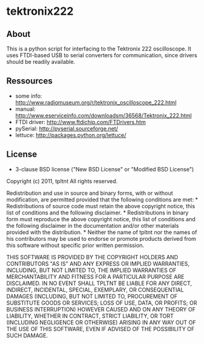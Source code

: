 tektronix222
============

About
-----
This is a python script for interfacing to the Tektronix 222 oscilloscope.
It uses FTDI-based USB to serial converters for communication, since drivers
should be readily available.


Ressources
----------
* some info: http://www.radiomuseum.org/r/tektronix_oscilloscope_222.html
* manual: http://www.eserviceinfo.com/downloadsm/36568/Tektronix_222.html
* FTDI driver: http://www.ftdichip.com/FTDrivers.htm
* pySerial: http://pyserial.sourceforge.net/
* lettuce: http://packages.python.org/lettuce/

License
-------
* 3-clause BSD license ("New BSD License" or "Modified BSD License")

Copyright (c) 2011, tpltnt
All rights reserved.

Redistribution and use in source and binary forms, with or without
modification, are permitted provided that the following conditions are met:
    * Redistributions of source code must retain the above copyright
      notice, this list of conditions and the following disclaimer.
    * Redistributions in binary form must reproduce the above copyright
      notice, this list of conditions and the following disclaimer in the
      documentation and/or other materials provided with the distribution.
    * Neither the name of tpltnt nor the
      names of his contributors may be used to endorse or promote products
      derived from this software without specific prior written permission.

THIS SOFTWARE IS PROVIDED BY THE COPYRIGHT HOLDERS AND CONTRIBUTORS "AS IS" AND
ANY EXPRESS OR IMPLIED WARRANTIES, INCLUDING, BUT NOT LIMITED TO, THE IMPLIED
WARRANTIES OF MERCHANTABILITY AND FITNESS FOR A PARTICULAR PURPOSE ARE
DISCLAIMED. IN NO EVENT SHALL TPLTNT BE LIABLE FOR ANY
DIRECT, INDIRECT, INCIDENTAL, SPECIAL, EXEMPLARY, OR CONSEQUENTIAL DAMAGES
(INCLUDING, BUT NOT LIMITED TO, PROCUREMENT OF SUBSTITUTE GOODS OR SERVICES;
LOSS OF USE, DATA, OR PROFITS; OR BUSINESS INTERRUPTION) HOWEVER CAUSED AND
ON ANY THEORY OF LIABILITY, WHETHER IN CONTRACT, STRICT LIABILITY, OR TORT
(INCLUDING NEGLIGENCE OR OTHERWISE) ARISING IN ANY WAY OUT OF THE USE OF THIS
SOFTWARE, EVEN IF ADVISED OF THE POSSIBILITY OF SUCH DAMAGE.
